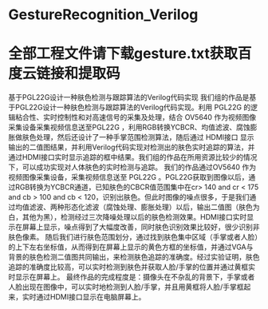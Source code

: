 # GestureRecognition_Verilog
# 全部工程文件请下载gesture.txt获取百度云链接和提取码
基于PGL22G设计一种肤色检测与跟踪算法的Verilog代码实现
我们组的作品是基于PGL22G设计一种肤色检测与跟踪算法的Verilog代码实现。利用 PGL22G 的逻辑粘合性、实时控制性和对高速信号的采集及处理，结合 OV5640 作为视频图像采集设备采集视频信息送至PGL22G ，利用RGB转换YCBCR、均值滤波、腐蚀膨胀做肤色处理，然后还设计了一种手掌范围检测算法，随后通过 HDMI接口 显示输出的二值图结果，并利用Verilog代码实现对检测出的肤色实时追踪的算法，并通过HDMI接口实时显示追踪的框中结果。我们组的作品在所用资源比较少的情况下，可以成功实现对人体肤色的实时检测与追踪。
我们的作品通过OV5640 作为视频图像采集设备，采集视频信息送至 PGL22G 。PGL22G获取到图像以后，通过RGB转换为YCBCR通道，已知肤色的CBCR值范围集中在cr> 140 and cr < 175 and  cb > 100 and cb < 120，识别出肤色。但此时图像的噪点很多，于是我们通过均值滤波、两种形态化滤波（腐蚀处理、膨胀处理）以后，输出二值图（肤色为白，其他为黑），检测经过三次降噪处理以后的肤色检测效果。HDMI接口实时显示在屏幕上显示，噪点得到了大幅度改善，同时肤色识别效果比较好，很少识别非肤色像素。
随后我们进行肤色范围划分，通过找到肤色集中区域（手掌或者人脸）的上下左右坐标值，从而得到在屏幕上显示的黄色方框的坐标值，并通过VGA与背景的肤色检测二值图共同输出，来检测肤色追踪的准确度。经过实验证明，肤色追踪的准确度比较高，可以实时检测到肤色并获取人脸/手掌的位置并通过黄框实时显示在屏幕上。
最终作品的完成程度是：摄像头在不杂乱的背景下，手掌或者人脸出现在图像中，可以实时地检测到人脸/手掌，并且用黄框将人脸/手掌框起来，实时通过HDMI接口显示在电脑屏幕上。
